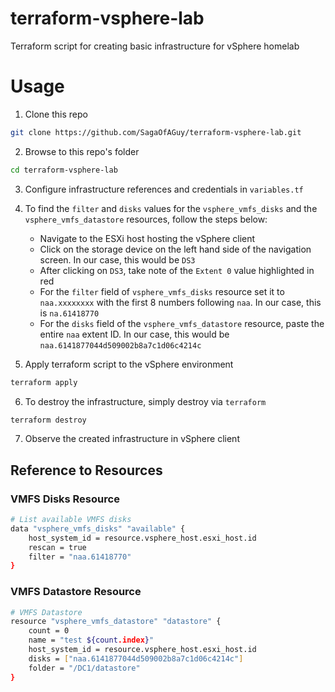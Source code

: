 # terraform-vsphere-lab
Terraform script for creating basic infrastructure for vSphere homelab

# Usage
1. Clone this repo
```bash
git clone https://github.com/SagaOfAGuy/terraform-vsphere-lab.git
```
2. Browse to this repo's folder
```bash
cd terraform-vsphere-lab
```
3. Configure infrastructure references and credentials in `variables.tf`
4. To find the `filter` and `disks` values for the `vsphere_vmfs_disks` and the `vsphere_vmfs_datastore` resources, follow the steps below: 
   - Navigate to the ESXi host hosting the vSphere client
   - Click on the storage device on the left hand side of the navigation screen. In our case, this would be `DS3` 
   - After clicking on `DS3`, take note of the `Extent 0` value highlighted in red
   - For the `filter` field of `vsphere_vmfs_disks` resource set it to `naa.xxxxxxxx` with the first 8 numbers following `naa`. In our case, this is `na.61418770` 
   -  For the `disks` field of the `vsphere_vmfs_datastore` resource, paste the entire `naa` extent ID. In our case, this would be `naa.6141877044d509002b8a7c1d06c4214c`
   
5. Apply terraform script to the vSphere environment
```bash
terraform apply
```
6.  To destroy the infrastructure, simply destroy via `terraform`
```bash
terraform destroy
```
7.  Observe the created infrastructure in vSphere client


## Reference to Resources

### VMFS Disks Resource
```bash
# List available VMFS disks
data "vsphere_vmfs_disks" "available" {
	host_system_id = resource.vsphere_host.esxi_host.id
	rescan = true
	filter = "naa.61418770"
}
```

### VMFS Datastore Resource
```bash
# VMFS Datastore
resource "vsphere_vmfs_datastore" "datastore" {
	count = 0
	name = "test ${count.index}"
	host_system_id = resource.vsphere_host.esxi_host.id
	disks = ["naa.6141877044d509002b8a7c1d06c4214c"]
	folder = "/DC1/datastore"
}
```


